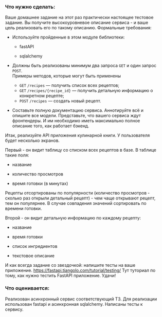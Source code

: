### Что нужно сделать:
Ваше домашнее задание на этот раз практически настоящее тестовое задание. Вы получите высокоуровневое описание сервиса - и ваше цель реализовать его по такому описанию. 
Формальные требования:
* Используйте пройденные в этом модуле библиотеки:

  * fastAPI
  
  * sqlalchemy
* Должны быть реализованы минимум два запроса `GET` и один запрос `POST`.  
Примеры методов, которые могут быть применены  
  * `GET` `/recipes` — получить список всех рецептов;
  * `GET` `/recipes/{recipe_id}` — получить детальную информацию о конкретном рецепте;
  * `POST` `/recipes` — создать новый рецепт.
* Составьте полную документацию сервиса. Аннотируйте всё и опишите все модели. Представьте, что вашего сервиса ждут фронтендеры. И им необходимо иметь максимально полное описание того, как работает бэкенд.

Итак, реализуйте API приложения кулинарной книги. У пользователя будет несколько экранов. 

Первый - он видит таблицу со списком всех рецептов в базе. В таблице такие поля:
* название

* количество просмотров

* время готовки (в минутах)

Рецепты отсортированы по популярности (количество просмотров - сколько раз открыли детальный рецепт) - чем чаще открывают рецепт, тем он популярнее. В случае совпадения значений сортировать по времени готовки. 

Второй - он видит детальную информацию по каждому рецепту:
* название

* время готовки

* список ингредиентов

* текстовое описание

И как всегда задание со звездочкой: напишите тесты на ваше приложение. https://fastapi.tiangolo.com/tutorial/testing/ 
Тут туториал по тому, как нужно тестить FastAPI приложение. Удачи!

### Что оценивается:
Реализован асинхронный сервис соответствующий ТЗ. Для реализации использован fastapi и асинхронная sqlalchemy. 
Написаны тесты к сервису.
